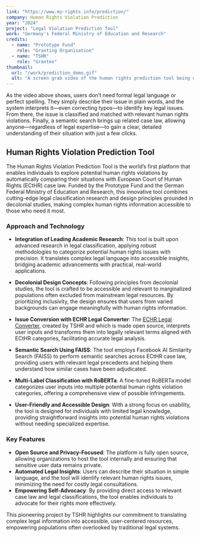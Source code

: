 ```yaml
---
link: "https://www.my-rights.info/prediction/"
company: Human Rights Violation Prediction
year: "2024"
project: "Legal Violation Prediction Tool"
work: "Germany's Federal Ministry of Education and Research"
credits:
  - name: "Prototype Fund"
    role: "Granting Organisation"
  - name: "TSHR"
    role: "Grantee"
thumbnail:
  url: "/work/prediction_demo.gif"
  alt: "A screen grab video of the human rights prediction tool being used"
---
```

As the video above shows, users don’t need formal legal language or perfect spelling. They simply describe their issue in plain words, and the system interprets it—even correcting typos—to identify key legal issues. From there, the issue is classified and matched with relevant human rights violations. Finally, a semantic search brings up related case law, allowing anyone—regardless of legal expertise—to gain a clear, detailed understanding of their situation with just a few clicks.

## Human Rights Violation Prediction Tool

The Human Rights Violation Prediction Tool is the world’s first platform that enables individuals to explore potential human rights violations by automatically comparing their situations with European Court of Human Rights (ECtHR) case law. Funded by the Prototype Fund and the German Federal Ministry of Education and Research, this innovative tool combines cutting-edge legal classification research and design principles grounded in decolonial studies, making complex human rights information accessible to those who need it most.

### Approach and Technology

- **Integration of Leading Academic Research**: This tool is built upon advanced research in legal classification, applying robust methodologies to categorize potential human rights issues with precision. It translates complex legal language into accessible insights, bridging academic advancements with practical, real-world applications.

- **Decolonial Design Concepts**: Following principles from decolonial studies, the tool is crafted to be accessible and relevant to marginalized populations often excluded from mainstream legal resources. By prioritizing inclusivity, the design ensures that users from varied backgrounds can engage meaningfully with human rights information.

- **Issue Conversion with ECHR Legal Converter**: The [ECHR Legal Converter](https://huggingface.co/TSHR-MR/echr_legal_converter), created by TSHR and which is made open source, interprets user inputs and transforms them into legally relevant terms aligned with ECtHR categories, facilitating accurate legal analysis.

- **Semantic Search Using FAISS**: The tool employs Facebook AI Similarity Search (FAISS) to perform semantic searches across ECtHR case law, providing users with relevant legal precedents and helping them understand how similar cases have been adjudicated.

- **Multi-Label Classification with RoBERTa**: A fine-tuned RoBERTa model categorizes user inputs into multiple potential human rights violation categories, offering a comprehensive view of possible infringements.

- **User-Friendly and Accessible Design**: With a strong focus on usability, the tool is designed for individuals with limited legal knowledge, providing straightforward insights into potential human rights violations without needing specialized expertise.

### Key Features

- **Open Source and Privacy-Focused**: The platform is fully open source, allowing organizations to host the tool internally and ensuring that sensitive user data remains private.
- **Automated Legal Insights**: Users can describe their situation in simple language, and the tool will identify relevant human rights issues, minimizing the need for costly legal consultations.
- **Empowering Self-Advocacy**: By providing direct access to relevant case law and legal classifications, the tool enables individuals to advocate for their rights more effectively.

This pioneering project by TSHR highlights our commitment to translating complex legal information into accessible, user-centered resources, empowering populations often overlooked by traditional legal systems.